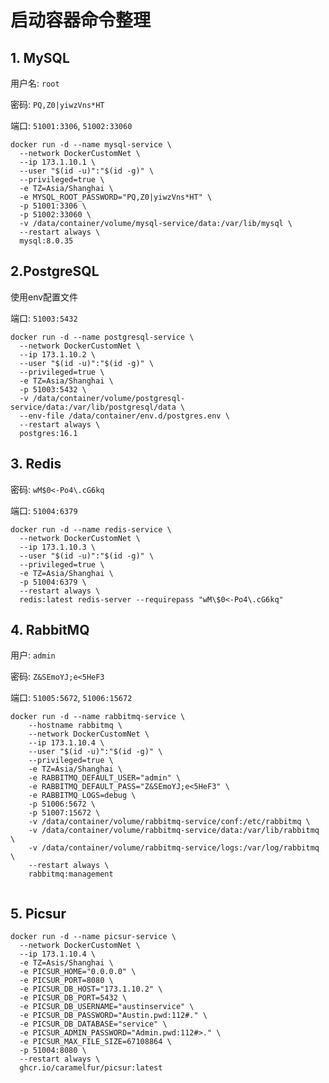 # 启动容器命令整理

## 1. MySQL

用户名: `root`

密码: ```PQ,Z0|yiwzVns*HT```

端口: `51001:3306`, `51002:33060`

```shell
docker run -d --name mysql-service \
  --network DockerCustomNet \
  --ip 173.1.10.1 \
  --user "$(id -u)":"$(id -g)" \
  --privileged=true \
  -e TZ=Asia/Shanghai \
  -e MYSQL_ROOT_PASSWORD="PQ,Z0|yiwzVns*HT" \
  -p 51001:3306 \
  -p 51002:33060 \
  -v /data/container/volume/mysql-service/data:/var/lib/mysql \
  --restart always \
  mysql:8.0.35
```

## 2.PostgreSQL

使用env配置文件

端口: `51003:5432`

```shell
docker run -d --name postgresql-service \
  --network DockerCustomNet \
  --ip 173.1.10.2 \
  --user "$(id -u)":"$(id -g)" \
  --privileged=true \
  -e TZ=Asia/Shanghai \
  -p 51003:5432 \
  -v /data/container/volume/postgresql-service/data:/var/lib/postgresql/data \
  --env-file /data/container/env.d/postgres.env \
  --restart always \
  postgres:16.1
```

## 3. Redis

密码: ```wM$0<-Po4\.cG6kq```

端口: `51004:6379`

```shell
docker run -d --name redis-service \
  --network DockerCustomNet \
  --ip 173.1.10.3 \
  --user "$(id -u)":"$(id -g)" \
  --privileged=true \
  -e TZ=Asia/Shanghai \
  -p 51004:6379 \
  --restart always \
  redis:latest redis-server --requirepass "wM\$0<-Po4\.cG6kq"
```

## 4. RabbitMQ

用户: `admin`

密码: `Z&SEmoYJ;e<5HeF3`

端口: `51005:5672`, `51006:15672`

```shell
docker run -d --name rabbitmq-service \
    --hostname rabbitmq \
    --network DockerCustomNet \
    --ip 173.1.10.4 \
    --user "$(id -u)":"$(id -g)" \
    --privileged=true \
    -e TZ=Asia/Shanghai \
    -e RABBITMQ_DEFAULT_USER="admin" \
    -e RABBITMQ_DEFAULT_PASS="Z&SEmoYJ;e<5HeF3" \
    -e RABBITMQ_LOGS=debug \
    -p 51006:5672 \
    -p 51007:15672 \
    -v /data/container/volume/rabbitmq-service/conf:/etc/rabbitmq \
    -v /data/container/volume/rabbitmq-service/data:/var/lib/rabbitmq \
    -v /data/container/volume/rabbitmq-service/logs:/var/log/rabbitmq \
    --restart always \
    rabbitmq:management


```

## 5. Picsur

```shell
docker run -d --name picsur-service \
  --network DockerCustomNet \
  --ip 173.1.10.4 \
  -e TZ=Asis/Shanghai \
  -e PICSUR_HOME="0.0.0.0" \
  -e PICSUR_PORT=8080 \
  -e PICSUR_DB_HOST="173.1.10.2" \
  -e PICSUR_DB_PORT=5432 \
  -e PICSUR_DB_USERNAME="austinservice" \
  -e PICSUR_DB_PASSWORD="Austin.pwd:112#." \
  -e PICSUR_DB_DATABASE="service" \
  -e PICSUR_ADMIN_PASSWORD="Admin.pwd:112#>." \
  -e PICSUR_MAX_FILE_SIZE=67108864 \
  -p 51004:8080 \
  --restart always \
  ghcr.io/caramelfur/picsur:latest
```

